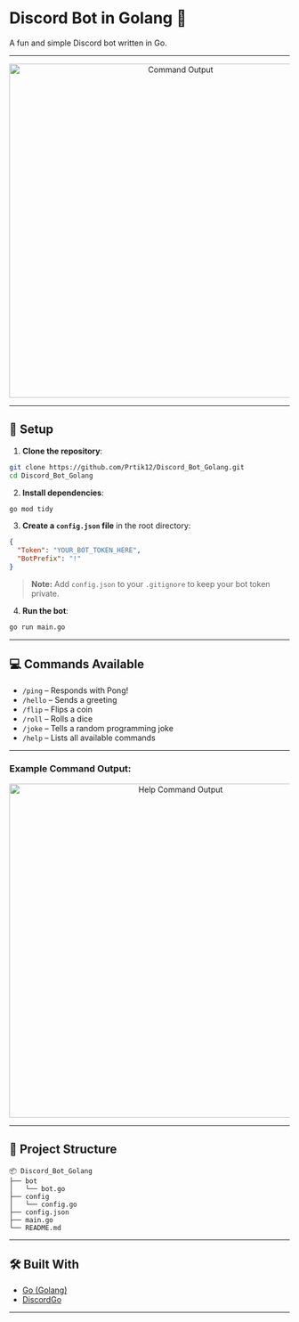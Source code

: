 
# Discord Bot in Golang 🤖

A fun and simple Discord bot written in Go.

---
<p align="center">
  <img width="600" alt="Command Output" src="https://github.com/user-attachments/assets/481c407c-4052-4a94-b426-d7ea78f7bbf5" />
</p>

---

## 🔧 Setup

1. **Clone the repository**:

```bash
git clone https://github.com/Prtik12/Discord_Bot_Golang.git
cd Discord_Bot_Golang
```

2. **Install dependencies**:

```bash
go mod tidy
```

3. **Create a `config.json` file** in the root directory:

```json
{
  "Token": "YOUR_BOT_TOKEN_HERE",
  "BotPrefix": "!"
}
```

> **Note:** Add `config.json` to your `.gitignore` to keep your bot token private.

4. **Run the bot**:

```bash
go run main.go
```

---

## 💻 Commands Available

- `/ping` – Responds with Pong!
- `/hello` – Sends a greeting
- `/flip` – Flips a coin
- `/roll` – Rolls a dice
- `/joke` – Tells a random programming joke
- `/help` – Lists all available commands

---


### Example Command Output:
<p align="center">
  <img width="600" alt="Help Command Output" src="https://github.com/user-attachments/assets/332666b7-fdfc-4f96-90ab-bbb7812636bb" />
</p>

---

## 📂 Project Structure

```
📦 Discord_Bot_Golang
├── bot
│   └── bot.go
├── config
│   └── config.go
├── config.json
├── main.go
└── README.md
```

---

## 🛠️ Built With

- [Go (Golang)](https://golang.org/)
- [DiscordGo](https://github.com/bwmarrin/discordgo)

---
